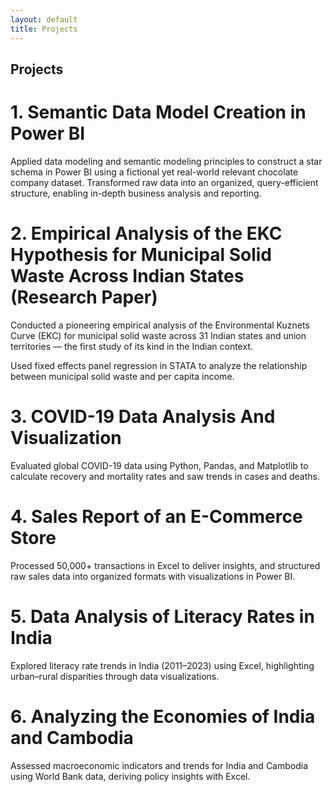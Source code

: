```yaml
---
layout: default
title: Projects
---
```


## Projects
# **1.** Semantic Data Model Creation in Power BI
Applied data modeling and semantic modeling principles to construct a star schema in Power BI using a fictional yet real-world relevant chocolate company dataset.
Transformed raw data into an organized, query-efficient structure, enabling in-depth business analysis and reporting.

# **2.** Empirical Analysis of the EKC Hypothesis for Municipal Solid Waste Across Indian States (Research Paper)
Conducted a pioneering empirical analysis of the Environmental Kuznets Curve 
(EKC) for municipal solid waste across 31 Indian states and union territories — 
the first study of its kind in the Indian context.

Used fixed effects panel regression in STATA to analyze the relationship 
between municipal solid waste and per capita income.

# **3.** COVID-19 Data Analysis And Visualization
Evaluated global COVID-19 data using Python, Pandas, and Matplotlib to 
calculate recovery and mortality rates and saw trends in cases and deaths.

# **4.** Sales Report of an E-Commerce Store
Processed 50,000+ transactions in Excel to deliver insights, and structured raw sales data into organized formats with visualizations in Power BI.

# **5.** Data Analysis of Literacy Rates in India
Explored literacy rate trends in India (2011–2023) using Excel, highlighting urban–rural disparities through data visualizations.

# **6.** Analyzing the Economies of India and Cambodia
Assessed macroeconomic indicators and trends for India and Cambodia using World Bank data, deriving policy insights with Excel.
